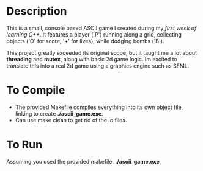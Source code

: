 # Description
This is a small, console based ASCII game I created during my *first week of learning C++*.
It features a player ('P') running along a grid, collecting objects ('O' for score, '+' for lives), while dodging bombs ('B').

This project greatly exceeded its original scope, but it taught me a lot about **threading** and **mutex**, along with basic 2d game logic.
Im excited to translate this into a real 2d game using a graphics engine such as SFML.

# To Compile
- The provided Makefile compiles everything into its own object file, linking to create **./ascii_game.exe**.
- Can use make clean to get rid of the .o files.

# To Run
Assuming you used the provided makefile, **./ascii_game.exe**
